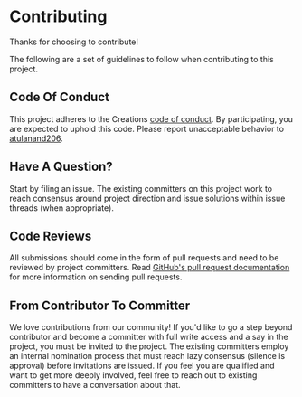# Contributing

Thanks for choosing to contribute!

The following are a set of guidelines to follow when contributing to this project.

## Code Of Conduct

This project adheres to the Creations [code of conduct](./CODE_OF_CONDUCT.md). By participating,
you are expected to uphold this code. Please report unacceptable behavior to
[atulanand206](mailto:atulanand206@gmail.com).

## Have A Question?

Start by filing an issue. The existing committers on this project work to reach
consensus around project direction and issue solutions within issue threads
(when appropriate).

## Code Reviews

All submissions should come in the form of pull requests and need to be reviewed
by project committers. Read [GitHub's pull request documentation](https://help.github.com/articles/about-pull-requests/)
for more information on sending pull requests.

## From Contributor To Committer

We love contributions from our community! If you'd like to go a step beyond contributor
and become a committer with full write access and a say in the project, you must
be invited to the project. The existing committers employ an internal nomination
process that must reach lazy consensus (silence is approval) before invitations
are issued. If you feel you are qualified and want to get more deeply involved,
feel free to reach out to existing committers to have a conversation about that.
